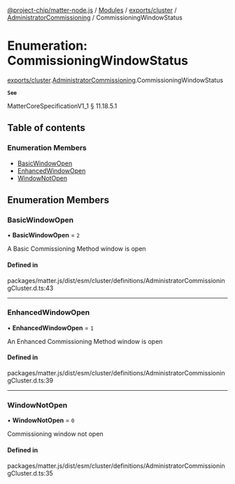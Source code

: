 [@project-chip/matter-node.js](../README.md) / [Modules](../modules.md) / [exports/cluster](../modules/exports_cluster.md) / [AdministratorCommissioning](../modules/exports_cluster.AdministratorCommissioning.md) / CommissioningWindowStatus

# Enumeration: CommissioningWindowStatus

[exports/cluster](../modules/exports_cluster.md).[AdministratorCommissioning](../modules/exports_cluster.AdministratorCommissioning.md).CommissioningWindowStatus

**`See`**

MatterCoreSpecificationV1_1 § 11.18.5.1

## Table of contents

### Enumeration Members

- [BasicWindowOpen](exports_cluster.AdministratorCommissioning.CommissioningWindowStatus.md#basicwindowopen)
- [EnhancedWindowOpen](exports_cluster.AdministratorCommissioning.CommissioningWindowStatus.md#enhancedwindowopen)
- [WindowNotOpen](exports_cluster.AdministratorCommissioning.CommissioningWindowStatus.md#windownotopen)

## Enumeration Members

### BasicWindowOpen

• **BasicWindowOpen** = ``2``

A Basic Commissioning Method window is open

#### Defined in

packages/matter.js/dist/esm/cluster/definitions/AdministratorCommissioningCluster.d.ts:43

___

### EnhancedWindowOpen

• **EnhancedWindowOpen** = ``1``

An Enhanced Commissioning Method window is open

#### Defined in

packages/matter.js/dist/esm/cluster/definitions/AdministratorCommissioningCluster.d.ts:39

___

### WindowNotOpen

• **WindowNotOpen** = ``0``

Commissioning window not open

#### Defined in

packages/matter.js/dist/esm/cluster/definitions/AdministratorCommissioningCluster.d.ts:35
